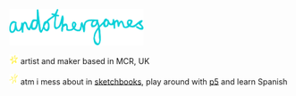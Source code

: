 
<img src="https://github.com/andothergames/p5/blob/main/LOGO_AOG_blue.png?raw=true" width="240">



<img src="https://github.com/andothergames/stars/blob/main/starss/star9.png?raw=true?" width="16"> artist and maker based in MCR, UK

<img src="https://github.com/andothergames/stars/blob/main/starss/star1.png?raw=true?" width="16"> atm i mess about in [sketchbooks](https://www.andothergames.co.uk/tagged/skbs), play around with [p5](https://andothergames.github.io/p5/) and learn Spanish
